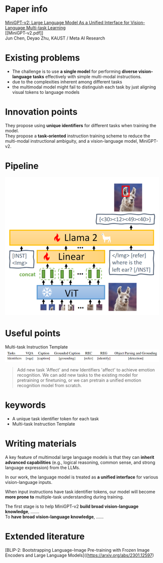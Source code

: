 # Paper info
[MiniGPT-v2: Large Language Model As a Unified Interface for Vision-Language Multi-task Learning](https://github.com/Vision-CAIR/MiniGPT-4)  
[[MiniGPT-v2.pdf]]  
Jun Chen, Deyao Zhu, KAUST / Meta AI Research

# Existing problems
- The challenge is to use **a single model** for performing **diverse vision-language tasks** effectively with simple multi-modal instructions.
- due to the complexities inherent among different tasks
- the multimodal model might fail to distinguish each task by just aligning visual tokens to language models

# Innovation points
They propose using **unique identifiers** for different tasks when training the model.  
They propose a **task-oriented** instruction training scheme to reduce the multi-modal instructional ambiguity, and a vision-language model, MiniGPT-v2.

# Pipeline
![](imgs/MiniGPT-v2_Architecture.png)
# Useful points
Multi-task Instruction Template
![](imgs/MiniGPT-v2_Multi-task.png)
>Add new task 'Affect' and new Identifiers 'affect' to achieve emotion recognition. We can add new tasks to the existing model for pretraining or finetuning, or we can pretrain a unified emotion recognition model from scratch.
# keywords
- A unique task identifier token for each task
- Multi-task Instruction Template

# Writing materials
A key feature of multimodal large language models is that they can **inherit advanced capabilities** (e.g., logical reasoning, common sense, and strong language expression) from the LLMs.  

In our work, the language model is treated as **a unified interface** for various vision-language inputs.   

When input instructions have task identifier tokens, our model will become **more prone to** multiple-task understanding during training.   

The first stage is to help MiniGPT-v2 **build broad vision-language knowledge**, .......  
To **have** **broad vision-language knowledge**, ......
# Extended literature
[BLIP-2: Bootstrapping Language-Image Pre-training with Frozen Image Encoders and Large Language Models]((https://arxiv.org/abs/2301.12597)  